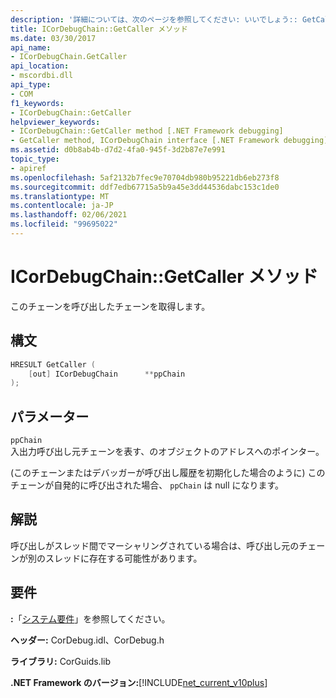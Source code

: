 ```yaml
---
description: '詳細については、次のページを参照してください: いいでしょう:: GetCaller メソッド'
title: ICorDebugChain::GetCaller メソッド
ms.date: 03/30/2017
api_name:
- ICorDebugChain.GetCaller
api_location:
- mscordbi.dll
api_type:
- COM
f1_keywords:
- ICorDebugChain::GetCaller
helpviewer_keywords:
- ICorDebugChain::GetCaller method [.NET Framework debugging]
- GetCaller method, ICorDebugChain interface [.NET Framework debugging]
ms.assetid: d0b8ab4b-d7d2-4fa0-945f-3d2b87e7e991
topic_type:
- apiref
ms.openlocfilehash: 5af2132b7fec9e70704db980b95221db6eb273f8
ms.sourcegitcommit: ddf7edb67715a5b9a45e3dd44536dabc153c1de0
ms.translationtype: MT
ms.contentlocale: ja-JP
ms.lasthandoff: 02/06/2021
ms.locfileid: "99695022"
---
```

# <a name="icordebugchaingetcaller-method"></a>ICorDebugChain::GetCaller メソッド

このチェーンを呼び出したチェーンを取得します。  
  
## <a name="syntax"></a>構文  
  
```cpp  
HRESULT GetCaller (  
    [out] ICorDebugChain      **ppChain  
);  
```  
  
## <a name="parameters"></a>パラメーター  

 `ppChain`  
 入出力呼び出し元チェーンを表す、のオブジェクトのアドレスへのポインター。  
  
 (このチェーンまたはデバッガーが呼び出し履歴を初期化した場合のように) このチェーンが自発的に呼び出された場合、 `ppChain` は null になります。  
  
## <a name="remarks"></a>解説  

 呼び出しがスレッド間でマーシャリングされている場合は、呼び出し元のチェーンが別のスレッドに存在する可能性があります。  
  
## <a name="requirements"></a>要件  

 **:**「[システム要件](../../get-started/system-requirements.md)」を参照してください。  
  
 **ヘッダー:** CorDebug.idl、CorDebug.h  
  
 **ライブラリ:** CorGuids.lib  
  
 **.NET Framework のバージョン:**[!INCLUDE[net_current_v10plus](../../../../includes/net-current-v10plus-md.md)]
